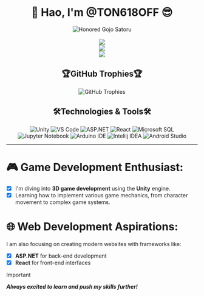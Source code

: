 <div align="center"> 
  <h1>👋 Hao, I'm @TON618OFF 😎</h1>
</div>

<!--- Гифка --->
<div align="center">
  <picture>
    <img alt="Honored Gojo Satoru" src="https://media1.tenor.com/m/8UntVSgyu6QAAAAC/gojo-satoru-satoru-gojo.gif">
  </picture>
</div>

<br>

<!--- Карточки со статистикой профиля --->
<div align="center">
  <img src="https://github-readme-stats.vercel.app/api?username=TON618OFF&show_icons=true&theme=midnight-purple&border_radius=25&border_color=2E1A47&number_format=short"> <!--- Общая статистика профиля --->
  <br>
  <img src="https://streak-stats.demolab.com?user=TON618OFF&theme=midnight-purple&border_radius=25&date_format=j%20M%5B%20Y%5D&border=2E1A47"> <!--- Contribution Streaks --->
  <br>
  <img src="https://github-readme-stats.vercel.app/api/top-langs/?username=TON618OFF&theme=midnight-purple&size_weight=0.5&count_weight=0.5&layout=compact&border_radius=25&border_color=2E1A47"> <!--- Самые используемые ЯП --->
</div>

<!--- Трофеи --->
<div align="center">
  
  ## 🏆GitHub Trophies🏆
  <img src="https://github-profile-trophy.vercel.app/?username=TON618OFF&theme=onestar&no-frame=true&margin-w=15&margin-h=15&column=3" alt="GitHub Trophies" />
  
</div>

<!--- Значки --->
<div align="center">

  ## 🛠️Technologies & Tools🛠️
    
  ![Unity](https://img.shields.io/badge/unity-badge?style=for-the-badge&logo=unity&logoColor=white&logoSize=auto&labelColor=black&color=white&cacheSeconds=3600)
  ![VS Code](https://img.shields.io/badge/vs-code-badge?style=for-the-badge&logo=vs&logoColor=black&logoSize=auto&label=vs&labelColor=black&color=white)
  ![ASP.NET](https://img.shields.io/badge/ASP.NET-badge?style=for-the-badge&logo=.NET&logoColor=white&logoSize=auto&labelColor=black&color=white&cacheSeconds=3600) 
  ![React](https://img.shields.io/badge/react-badge?style=for-the-badge&logo=react&logoColor=white&logoSize=auto&labelColor=black&color=white)
  ![Microsoft SQL](https://img.shields.io/badge/microsoft_sql-badge?style=for-the-badge&logo=sqlite&logoColor=white&logoSize=auto&labelColor=black&color=white)
  ![Jupyter Notebook](https://img.shields.io/badge/jupyter_notebook-badge?style=for-the-badge&logo=jupyter&logoColor=white&logoSize=auto&labelColor=black&color=white)
  ![Arduino IDE](https://img.shields.io/badge/arduino_ide-badge?style=for-the-badge&logo=arduino&logoColor=white&logoSize=auto&labelColor=black&color=white)
  ![Inteliij IDEA](https://img.shields.io/badge/intellij_idea-badge?style=for-the-badge&logo=intellij%20idea&logoColor=white&logoSize=auto&labelColor=black&color=white)
  ![Android Studio](https://img.shields.io/badge/android_studio-badge?style=for-the-badge&logo=android&logoColor=white&logoSize=auto&labelColor=black&color=white)
  
</div>

---

<!--- Пояснение к 3D разработке --->
🎮 Game Development Enthusiast:
===
- [x] I'm diving into **3D game development** using the **Unity** engine.
- [x] Learning how to implement various game mechanics, from character movement to complex game systems.

<!--- Пояснение к WEB разработке --->
🌐 Web Development Aspirations:
===
I am also focusing on creating modern websites with frameworks like:
  - [x] **ASP.NET** for back-end development
  - [x] **React** for front-end interfaces

> [!IMPORTANT]
> ***Always excited to learn and push my skills further!***
